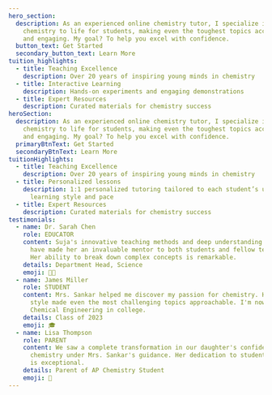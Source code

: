 ```yaml
---
hero_section:
  description: As an experienced online chemistry tutor, I specialize in bringing
    chemistry to life for students, making even the toughest topics accessible
    and engaging. My goal? To help you excel with confidence.
  button_text: Get Started
  secondary_button_text: Learn More
tuition_highlights:
  - title: Teaching Excellence
    description: Over 20 years of inspiring young minds in chemistry
  - title: Interactive Learning
    description: Hands-on experiments and engaging demonstrations
  - title: Expert Resources
    description: Curated materials for chemistry success
heroSection:
  description: As an experienced online chemistry tutor, I specialize in bringing
    chemistry to life for students, making even the toughest topics accessible
    and engaging. My goal? To help you excel with confidence.
  primaryBtnText: Get Started
  secondaryBtnText: Learn More
tuitionHighlights:
  - title: Teaching Excellence
    description: Over 20 years of inspiring young minds in chemistry
  - title: Personalized lessons
    description: 1:1 personalized tutoring tailored to each student’s unique
      learning style and pace
  - title: Expert Resources
    description: Curated materials for chemistry success
testimonials:
  - name: Dr. Sarah Chen
    role: EDUCATOR
    content: Suja's innovative teaching methods and deep understanding of chemistry
      have made her an invaluable mentor to both students and fellow teachers.
      Her ability to break down complex concepts is remarkable.
    details: Department Head, Science
    emoji: 👩‍🔬
  - name: James Miller
    role: STUDENT
    content: Mrs. Sankar helped me discover my passion for chemistry. Her teaching
      style made even the most challenging topics approachable. I'm now pursuing
      Chemical Engineering in college.
    details: Class of 2023
    emoji: 🎓
  - name: Lisa Thompson
    role: PARENT
    content: We saw a complete transformation in our daughter's confidence with
      chemistry under Mrs. Sankar's guidance. Her dedication to student success
      is exceptional.
    details: Parent of AP Chemistry Student
    emoji: 👋
---
```

